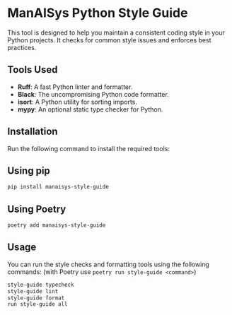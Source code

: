 # ManAISys Python Style Guide

This tool is designed to help you maintain a consistent coding style in your Python projects. It checks for common style issues and enforces best practices.

## Tools Used
- **Ruff**: A fast Python linter and formatter.
- **Black**: The uncompromising Python code formatter.
- **isort**: A Python utility for sorting imports.
- **mypy**: An optional static type checker for Python.

## Installation

Run the following command to install the required tools:

## Using pip

```bash
pip install manaisys-style-guide
```

## Using Poetry

```bash
poetry add manaisys-style-guide
```

## Usage
You can run the style checks and formatting tools using the following commands:
(with Poetry use `poetry run style-guide <command>`)

```bash
style-guide typecheck
style-guide lint
style-guide format
run style-guide all
```